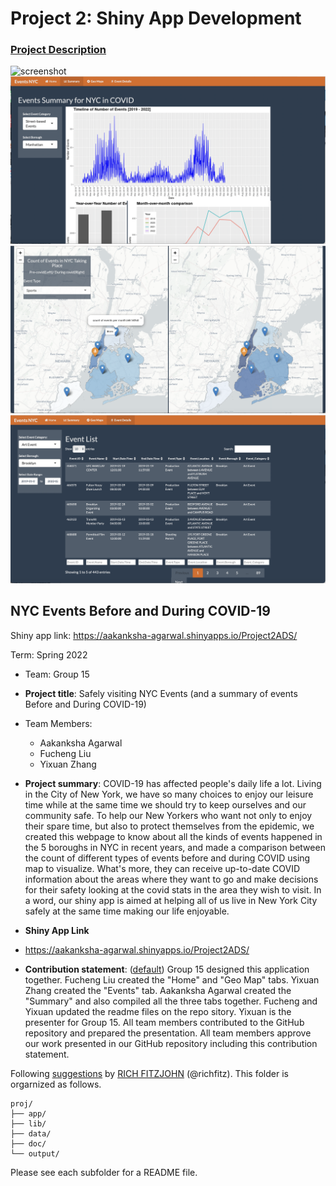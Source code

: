 # Project 2: Shiny App Development

### [Project Description](doc/project2_desc.md)
![screenshot](doc/figs/1.png)
![screenshot](doc/figs/2.png)
![screenshot](doc/figs/3.png)
![screenshot](doc/figs/4.png)


## NYC Events Before and During COVID-19 

Shiny app link: https://aakanksha-agarwal.shinyapps.io/Project2ADS/

Term: Spring 2022

+ Team: Group 15
+ **Project title**: Safely visiting NYC Events (and a summary of events Before and During COVID-19)
+ Team Members:          
	+ Aakanksha Agarwal
	+ Fucheng Liu
	+ Yixuan Zhang

+ **Project summary**: COVID-19 has affected people's daily life a lot. Living in the City of New York, we have so many choices to enjoy our leisure time while at the same time we should try to keep ourselves and our community safe. To help our New Yorkers who want not only to enjoy their spare time, but also to protect themselves from the epidemic, we created this webpage to know about all the kinds of events happened in the 5 boroughs in NYC in recent years, and made a comparison between the count of different types of events before and during COVID using map to visualize. What's more, they can receive up-to-date COVID information about the areas where they want to go and make decisions for their safety looking at the covid stats in the area they wish to visit. In a word, our shiny app is aimed at helping all of us live in New York City safely at the same time making our life enjoyable.  


+ **Shiny App Link**
+ https://aakanksha-agarwal.shinyapps.io/Project2ADS/

+ **Contribution statement**: ([default](doc/a_note_on_contributions.md)) Group 15 designed this application together. Fucheng Liu created the "Home" and "Geo Map" tabs. Yixuan Zhang created the "Events" tab. Aakanksha Agarwal created the "Summary" and also compiled all the three tabs together. Fucheng and Yixuan updated the readme files on the repo sitory. Yixuan is the presenter for Group 15. All team members contributed to the GitHub repository and prepared the presentation. All team members approve our work presented in our GitHub repository including this contribution statement.

Following [suggestions](http://nicercode.github.io/blog/2013-04-05-projects/) by [RICH FITZJOHN](http://nicercode.github.io/about/#Team) (@richfitz). This folder is orgarnized as follows.

```
proj/
├── app/
├── lib/
├── data/
├── doc/
└── output/
```

Please see each subfolder for a README file.

